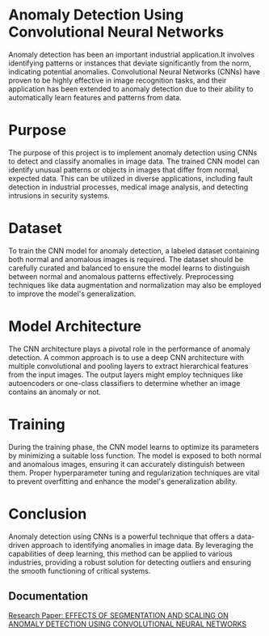 
# Anomaly Detection Using Convolutional Neural Networks

Anomaly detection has been an important industrial application.It involves identifying patterns or instances that deviate significantly from the norm, indicating potential anomalies. Convolutional Neural Networks (CNNs) have proven to be highly effective in image recognition tasks, and their application has been extended to anomaly detection due to their ability to automatically learn features and patterns from data.

# Purpose

The purpose of this project is to implement anomaly detection using CNNs to detect and classify anomalies in image data. The trained CNN model can identify unusual patterns or objects in images that differ from normal, expected data. This can be utilized in diverse applications, including fault detection in industrial processes, medical image analysis, and detecting intrusions in security systems.

# Dataset

To train the CNN model for anomaly detection, a labeled dataset containing both normal and anomalous images is required. The dataset should be carefully curated and balanced to ensure the model learns to distinguish between normal and anomalous patterns effectively. Preprocessing techniques like data augmentation and normalization may also be employed to improve the model's generalization.

# Model Architecture
The CNN architecture plays a pivotal role in the performance of anomaly detection. A common approach is to use a deep CNN architecture with multiple convolutional and pooling layers to extract hierarchical features from the input images. The output layers might employ techniques like autoencoders or one-class classifiers to determine whether an image contains an anomaly or not.

# Training

During the training phase, the CNN model learns to optimize its parameters by minimizing a suitable loss function. The model is exposed to both normal and anomalous images, ensuring it can accurately distinguish between them. Proper hyperparameter tuning and regularization techniques are vital to prevent overfitting and enhance the model's generalization ability.

# Conclusion
Anomaly detection using CNNs is a powerful technique that offers a data-driven approach to identifying anomalies in image data. By leveraging the capabilities of deep learning, this method can be applied to various industries, providing a robust solution for detecting outliers and ensuring the smooth functioning of critical systems.

## Documentation

[Research Paper: EFFECTS OF SEGMENTATION AND SCALING ON ANOMALY DETECTION USING CONVOLUTIONAL NEURAL NETWORKS](https://ijsrem.com/download/effects-of-segmentation-and-scaling-on-anomaly-detection-using-convolutional-neural-networks/)

